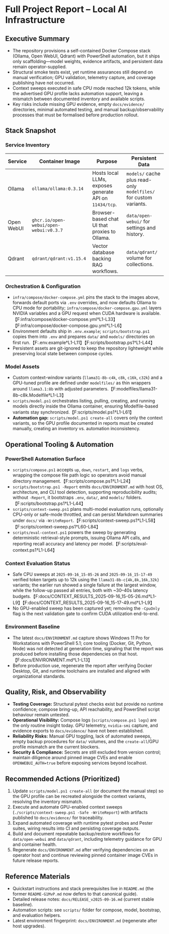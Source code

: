 # Full Project Report – Local AI Infrastructure

## Executive Summary
- The repository provisions a self-contained Docker Compose stack (Ollama, Open WebUI, Qdrant) with PowerShell automation, but it ships only scaffolding—model weights, evidence artifacts, and persistent data remain operator-supplied.
- Structural smoke tests exist, yet runtime assurances still depend on manual verification; GPU validation, telemetry capture, and coverage publishing have not occurred.
- Context sweeps executed in safe CPU mode reached 12k tokens, while the advertised GPU profile lacks automation support, leaving a mismatch between documented inventory and available scripts.
- Key risks include missing GPU evidence, empty `docs/evidence/` directories, minimal automated testing, and manual backup/observability processes that must be formalised before production rollout.

## Stack Snapshot

### Service Inventory
| Service | Container Image | Purpose | Persistent Data |
|---------|-----------------|---------|-----------------|
| Ollama | `ollama/ollama:0.3.14` | Hosts local LLMs, exposes generate API on `11434/tcp`. | `models/` cache plus read-only `modelfiles/` for custom variants. |
| Open WebUI | `ghcr.io/open-webui/open-webui:v0.3.7` | Browser-based chat UI that proxies to Ollama. | `data/open-webui/` for settings and history. |
| Qdrant | `qdrant/qdrant:v1.15.4` | Vector database backing RAG workflows. | `data/qdrant/` volume for collections. |

### Orchestration & Configuration
- `infra/compose/docker-compose.yml` pins the stack to the images above, forwards default ports via `.env` overrides, and now defaults Ollama to CPU mode for portability; `infra/compose/docker-compose.gpu.yml` layers NVIDIA variables and a GPU request when CUDA hardware is available.【F:infra/compose/docker-compose.yml†L1-L33】【F:infra/compose/docker-compose.gpu.yml†L1-L6】
- Environment defaults ship in `.env.example`; `scripts/bootstrap.ps1` copies them into `.env` and prepares `data/` and `models/` directories on first run.【F:.env.example†L1-L11】【F:scripts/bootstrap.ps1†L1-L44】
- Persistent assets are git-ignored to keep the repository lightweight while preserving local state between compose cycles.

### Model Assets
- Custom context-window variants (`llama31-8b-c4k`, `c8k`, `c16k`, `c32k`) and a GPU-tuned profile are defined under `modelfiles/` as thin wrappers around `llama3.1:8b` with adjusted parameters.【F:modelfiles/llama31-8b-c8k.Modelfile†L1-L3】
- `scripts/model.ps1` orchestrates listing, pulling, creating, and running models directly inside the Ollama container, ensuring Modelfile-based variants stay synchronized.【F:scripts/model.ps1†L1-L61】
- **Automation gap:** `scripts/model.ps1 create-all` covers only the context variants, so the GPU profile documented in reports must be created manually, creating an inventory vs. automation inconsistency.

## Operational Tooling & Automation

### PowerShell Automation Surface
- `scripts/compose.ps1` accepts `up`, `down`, `restart`, and `logs` verbs, wrapping the compose file path logic so operators avoid manual directory management.【F:scripts/compose.ps1†L1-L24】
- `scripts/bootstrap.ps1 -Report` emits `docs/ENVIRONMENT.md` with host OS, architecture, and CLI tool detection, supporting reproducibility audits; without `-Report`, it bootstraps `.env`, `data/`, and `models/` folders.【F:scripts/bootstrap.ps1†L1-L44】
- `scripts/context-sweep.ps1` plans multi-model evaluation runs, optionally CPU-only or safe-mode throttled, and can persist Markdown summaries under `docs/` via `-WriteReport`.【F:scripts/context-sweep.ps1†L1-L58】【F:scripts/context-sweep.ps1†L60-L84】
- `scripts/eval-context.ps1` powers the sweep by generating deterministic retrieval-style prompts, issuing Ollama API calls, and reporting recall accuracy and latency per model.【F:scripts/eval-context.ps1†L1-L64】

### Context Evaluation Status
- Safe CPU sweeps at `2025-09-16_15-05-26` and `2025-09-16_15-17-49` verified token targets up to 12k using the `llama31-8b-c{4k,8k,16k,32k}` variants; the earlier run showed a single failure at the largest window, while the follow-up passed all entries, both with ~30–40s latency budgets.【F:docs/CONTEXT_RESULTS_2025-09-16_15-05-26.md†L1-L9】【F:docs/CONTEXT_RESULTS_2025-09-16_15-17-49.md†L1-L9】
- No GPU-enabled sweep has been captured yet; removing the `-CpuOnly` flag is the next validation gate to confirm CUDA utilization end-to-end.

### Environment Baseline
- The latest `docs/ENVIRONMENT.md` capture shows Windows 11 Pro for Workstations with PowerShell 5.1; core tooling (Docker, Git, Python, Node) was not detected at generation time, signaling that the report was produced before installing those dependencies on that host.【F:docs/ENVIRONMENT.md†L1-L13】
- Before production use, regenerate the report after verifying Docker Desktop, Git, and runtime toolchains are installed and aligned with organizational standards.

## Quality, Risk, and Observability
- **Testing Coverage:** Structural pytest checks exist but provide no runtime confidence; compose bring-up, API reachability, and PowerShell script behaviour remain untested.
- **Operational Visibility:** Compose logs (`scripts/compose.ps1 logs`) are the only routine insight today. GPU telemetry, `nvidia-smi` capture, and evidence exports to `docs/evidence/` have not been established.
- **Reliability Risks:** Manual GPU toggling, lack of automated sweeps, empty backup procedures for `data/` volumes, and the `create-all`/GPU profile mismatch are the current blockers.
- **Security & Compliance:** Secrets are still excluded from version control; maintain diligence around pinned image CVEs and enable `OPENWEBUI_AUTH=true` before exposing services beyond localhost.

## Recommended Actions (Prioritized)
1. Update `scripts/model.ps1 create-all` (or document the manual step) so the GPU profile can be recreated alongside the context variants, resolving the inventory mismatch.
2. Execute and automate GPU-enabled context sweeps (`./scripts/context-sweep.ps1 -Safe -WriteReport`) with artifacts published to `docs/evidence/` for traceability.
3. Expand automated coverage with runtime pytest probes and Pester suites, wiring results into CI and persisting coverage outputs.
4. Build and document repeatable backup/restore workflows for `data/open-webui` and `data/qdrant`, including telemetry guidance for GPU and container health.
5. Regenerate `docs/ENVIRONMENT.md` after verifying dependencies on an operator host and continue reviewing pinned container image CVEs in future release reports.

## Reference Materials
- Quickstart instructions and stack prerequisites live in `README.md` (the former `README-G1MvP.md` now defers to that canonical guide).
- Detailed release notes: `docs/RELEASE_v2025-09-16.md` (current stable baseline).
- Automation scripts: see `scripts/` folder for compose, model, bootstrap, and evaluation helpers.
- Latest environment fingerprint: `docs/ENVIRONMENT.md` (regenerate after host upgrades).
